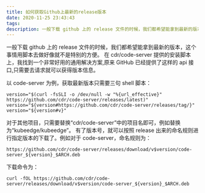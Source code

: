 ```yaml
---
title: 如何获取Github上最新的release版本
date: 2020-11-25 23:43:43
tags:
description: 一般下载 github 上的 release 文件的时候，我们都希望能拿到最新的版本。本文介绍一个通过curl获得release的最新版本的方法。
---
```


一般下载 github 上的 release 文件的时候，我们都希望能拿到最新的版本，这个事情用脚本去做好像就不是特别的方便。
在 cdr/code-server 提供的安装脚本上，我找到一个非常好用的通用解决方案,原来 GitHub 已经提供了这样的 api 接口,只需要去请求就可以获得版本信息。

以 code-server 为例，获取最新版本只需要三句 shell 脚本：

```shell
version="$(curl -fsSLI -o /dev/null -w "%{url_effective}" https://github.com/cdr/code-server/releases/latest)"
version="${version#https://github.com/cdr/code-server/releases/tag/}"
version="${version#v}"
```

对于其他项目，只需要替换“cdr/code-server”中的项目名即可，例如替换为“kubeedge/kubeedge”。
有了版本号，就可以按照 release 出来的命名规则进行指定版本的下载了。例如对于 code-server，命名规则为：

```shell
https://github.com/cdr/code-server/releases/download/v$version/code-server_${version}_$ARCH.deb
```

下载命令为：

```shell
curl -fOL https://github.com/cdr/code-server/releases/download/v$version/code-server_${version}_$ARCH.deb
```
